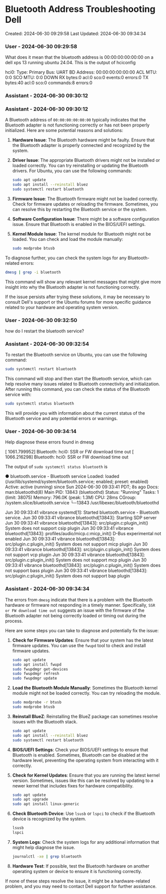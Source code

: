 # Bluetooth Address Troubleshooting Dell

Created: 2024-06-30 09:29:58
Last Updated: 2024-06-30 09:34:34

### User - 2024-06-30 09:29:58

What does it mean that the bluetooth address is 00:00:00:00:00:00 on a dell xps 13 running ubuntu 24.04. This is the output of hciconfig

hci0:   Type: Primary  Bus: UART
        BD Address: 00:00:00:00:00:00  ACL MTU: 0:0  SCO MTU: 0:0
        DOWN
        RX bytes:0 acl:0 sco:0 events:0 errors:0
        TX bytes:40 acl:0 sco:0 commands:8 errors:0

### Assistant - 2024-06-30 09:30:12



### Assistant - 2024-06-30 09:30:12

A Bluetooth address of `00:00:00:00:00:00` typically indicates that the Bluetooth adapter is not functioning correctly or has not been properly initialized. Here are some potential reasons and solutions:

1. **Hardware Issue**: The Bluetooth hardware might be faulty. Ensure that the Bluetooth adapter is properly connected and recognized by the system.

2. **Driver Issue**: The appropriate Bluetooth drivers might not be installed or loaded correctly. You can try reinstalling or updating the Bluetooth drivers. For Ubuntu, you can use the following commands:
   ```bash
   sudo apt update
   sudo apt install --reinstall bluez
   sudo systemctl restart bluetooth
   ```

3. **Firmware Issue**: The Bluetooth firmware might not be loaded correctly. Check for firmware updates or reloading the firmware. Sometimes, you can resolve this by restarting the Bluetooth service or the system.

4. **Software Configuration Issue**: There might be a software configuration issue. Ensure that Bluetooth is enabled in the BIOS/UEFI settings.

5. **Kernel Module Issue**: The kernel module for Bluetooth might not be loaded. You can check and load the module manually:
   ```bash
   sudo modprobe btusb
   ```

To diagnose further, you can check the system logs for any Bluetooth-related errors:
```bash
dmesg | grep -i bluetooth
```
This command will show any relevant kernel messages that might give more insight into why the Bluetooth adapter is not functioning correctly.

If the issue persists after trying these solutions, it may be necessary to consult Dell's support or the Ubuntu forums for more specific guidance related to your hardware and operating system version.

### User - 2024-06-30 09:32:50

how do I restart the bluetooth service?

### Assistant - 2024-06-30 09:32:54

To restart the Bluetooth service on Ubuntu, you can use the following command:

```bash
sudo systemctl restart bluetooth
```

This command will stop and then start the Bluetooth service, which can help resolve many issues related to Bluetooth connectivity and initialization. After running this command, you can check the status of the Bluetooth service with:

```bash
sudo systemctl status bluetooth
```

This will provide you with information about the current status of the Bluetooth service and any potential errors or warnings.

### User - 2024-06-30 09:34:14

Help diagnose these errors found in dmesg

[ 1061.799952] Bluetooth: hci0: SSR or FW download time out
[ 1066.216298] Bluetooth: hci0: SSR or FW download time out

The output of `sudo systemctl status bluetooth` is 

● bluetooth.service - Bluetooth service
     Loaded: loaded (/usr/lib/systemd/system/bluetooth.service; enabled; preset: enabled)
     Active: active (running) since Sun 2024-06-30 09:33:41 PDT; 8s ago
       Docs: man:bluetoothd(8)
   Main PID: 13843 (bluetoothd)
     Status: "Running"
      Tasks: 1 (limit: 38075)
     Memory: 796.0K (peak: 1.3M)
        CPU: 28ms
     CGroup: /system.slice/bluetooth.service
             └─13843 /usr/libexec/bluetooth/bluetoothd

Jun 30 09:33:41 vibrance systemd[1]: Started bluetooth.service - Bluetooth service.
Jun 30 09:33:41 vibrance bluetoothd[13843]: Starting SDP server
Jun 30 09:33:41 vibrance bluetoothd[13843]: src/plugin.c:plugin_init() System does not support csip plugin
Jun 30 09:33:41 vibrance bluetoothd[13843]: profiles/audio/micp.c:micp_init() D-Bus experimental not enabled
Jun 30 09:33:41 vibrance bluetoothd[13843]: src/plugin.c:plugin_init() System does not support micp plugin
Jun 30 09:33:41 vibrance bluetoothd[13843]: src/plugin.c:plugin_init() System does not support vcp plugin
Jun 30 09:33:41 vibrance bluetoothd[13843]: src/plugin.c:plugin_init() System does not support mcp plugin
Jun 30 09:33:41 vibrance bluetoothd[13843]: src/plugin.c:plugin_init() System does not support bass plugin
Jun 30 09:33:41 vibrance bluetoothd[13843]: src/plugin.c:plugin_init() System does not support bap plugin

### Assistant - 2024-06-30 09:34:34

The errors from `dmesg` indicate that there is a problem with the Bluetooth hardware or firmware not responding in a timely manner. Specifically, `SSR or FW download time out` suggests an issue with the firmware of the Bluetooth adapter not being correctly loaded or timing out during the process.

Here are some steps you can take to diagnose and potentially fix the issue:

1. **Check for Firmware Updates**:
   Ensure that your system has the latest firmware updates. You can use the `fwupd` tool to check and install firmware updates.
   ```bash
   sudo apt update
   sudo apt install fwupd
   sudo fwupdmgr get-devices
   sudo fwupdmgr refresh
   sudo fwupdmgr update
   ```

2. **Load the Bluetooth Module Manually**:
   Sometimes the Bluetooth kernel module might not be loaded correctly. You can try reloading the module.
   ```bash
   sudo modprobe -r btusb
   sudo modprobe btusb
   ```

3. **Reinstall BlueZ**:
   Reinstalling the BlueZ package can sometimes resolve issues with the Bluetooth stack.
   ```bash
   sudo apt update
   sudo apt install --reinstall bluez
   sudo systemctl restart bluetooth
   ```

4. **BIOS/UEFI Settings**:
   Check your BIOS/UEFI settings to ensure that Bluetooth is enabled. Sometimes, Bluetooth can be disabled at the hardware level, preventing the operating system from interacting with it correctly.

5. **Check for Kernel Updates**:
   Ensure that you are running the latest kernel version. Sometimes, issues like this can be resolved by updating to a newer kernel that includes fixes for hardware compatibility.
   ```bash
   sudo apt update
   sudo apt upgrade
   sudo apt install linux-generic
   ```

6. **Check Bluetooth Device**:
   Use `lsusb` or `lspci` to check if the Bluetooth device is recognized by the system.
   ```bash
   lsusb
   lspci
   ```

7. **System Logs**:
   Check the system logs for any additional information that might help diagnose the issue.
   ```bash
   journalctl -xe | grep bluetooth
   ```

8. **Hardware Test**:
   If possible, test the Bluetooth hardware on another operating system or device to ensure it is functioning correctly.

If none of these steps resolve the issue, it might be a hardware-related problem, and you may need to contact Dell support for further assistance.

